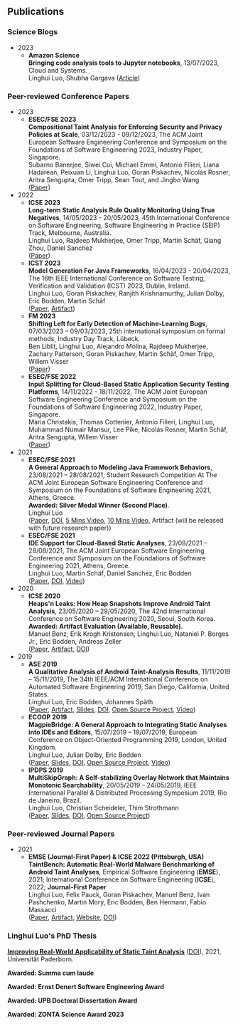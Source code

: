 ## Publications 
### Science Blogs
- 2023
  - **Amazon Science**<br>
    **Bringing code analysis tools to Jupyter notebooks**, 13/07/2023, Cloud and Systems.<br>
    Linghui Luo, Shubha Gargava
    ([Article](https://www.amazon.science/blog/bringing-code-analysis-tools-to-jupyter-notebooks))
    
### Peer-reviewed Conference Papers
- 2023
  - **ESEC/FSE 2023**<br>
    **Compositional Taint Analysis for Enforcing Security and Privacy Policies at Scale**, 03/12/2023 - 09/12/2023, The ACM Joint European Software Engineering Conference and Symposium on the Foundations of Software Engineering 2023, Industry Paper, Singapore. <br>
     Subarno Banerjee, Siwei Cui, Michael Emmi, Antonio Filieri, Liana Hadarean, Peixuan Li, Linghui Luo, Goran Piskachev, Nicolás Rosner, Aritra Sengupta, Omer Tripp, Sean Tout, and Jingbo Wang<br>
     ([Paper](fse23industry.pdf))
- 2022
  - **ICSE 2023**<br>
    **Long-term Static Analysis Rule Quality Monitoring Using True Negatives**, 14/05/2023 - 20/05/2023,  45th International Conference on Software Engineering, Software Engineering in Practice (SEIP) Track, Melbourne, Australia.<br>
    Linghui Luo, Rajdeep Mukherjee, Omer Tripp, Martin Schäf, Qiang Zhou, Daniel Sanchez<br>
    ([Paper](ICSE2023.pdf))
  - **ICST 2023**<br>
    **Model Generation For Java Frameworks**, 16/04/2023 - 20/04/2023, The 16th IEEE International Conference on Software Testing, Verification and Validation (ICST) 2023, Dublin, Ireland. <br>
    Linghui Luo, Goran Piskachev, Ranjith Krishnamurthy, Julian Dolby, Eric Bodden, Martin Schäf<br>
    ([Paper](ICST2023.pdf), [Artifact](https://zenodo.org/record/7553965#.Y9o-sezMJnk))
  - **FM 2023**<br>
    **Shifting Left for Early Detection of Machine-Learning Bugs**, 07/03/2023 – 09/03/2023, 25th international symposium on formal methods, Industry Day Track, Lübeck. <br>
    Ben Liblit, Linghui Luo, Alejandro Molina, Rajdeep Mukherjee, Zachary Patterson, Goran Piskachev, Martin Schäf, Omer Tripp, Willem Visser<br>
    ([Paper](https://www.amazon.science/publications/shifting-left-for-early-detection-of-machine-learning-bugs))
  - **ESEC/FSE 2022**<br>
    **Input Splitting for Cloud-Based Static Application Security Testing Platforms**, 14/11/2022 - 18/11/2022, The ACM Joint European Software Engineering Conference and Symposium on the Foundations of Software Engineering 2022, Industry Paper, Singapore. <br> 
    Maria Christakis, Thomas Cottenier, Antonio Filieri, Linghui Luo, Muhammad Numair Mansur, Lee Pike, Nicolás Rosner, Martin Schäf, Aritra Sengupta, Willem Visser<br> 
    ([Paper](https://www.amazon.science/publications/input-splitting-for-cloud-based-static-application-security-testing-platforms))
- 2021 
  - **ESEC/FSE 2021**<br>
    **A General Approach to Modeling Java Framework Behaviors**, 23/08/2021 – 28/08/2021, Student Research Competition At The ACM Joint European Software Engineering Conference and Symposium on the Foundations of Software Engineering 2021, Athens, Greece. <br>
    **Awarded: Silver Medal Winner (Second Place)**.<br>
     Linghui Luo<br>
     ([Paper](FSE-SRC21.pdf), [DOI](https://doi.org/10.1145/3468264.3473489), [5 Mins Video](https://t.co/tT40YwWC1N?amp=1), [10 Mins Video](https://youtu.be/u5R__D7o32U), Artifact (will be released with future research paper))
  - **ESEC/FSE 2021**<br>
    **IDE Support for Cloud-Based Static Analyses**, 23/08/2021 – 28/08/2021, The ACM Joint European Software Engineering Conference and Symposium on the Foundations of Software Engineering 2021, Athens, Greece. <br>
     Linghui Luo, Martin Schäf, Daniel Sanchez, Eric Bodden<br>
    ([Paper](FSE21.pdf), [DOI](https://doi.org/10.1145/3468264.3468535), [Video](https://youtu.be/D3cBajyQPJw))
- 2020
  - **ICSE 2020**<br> 
    **Heaps'n Leaks: How Heap Snapshots Improve Android Taint Analysis**, 23/05/2020 – 29/05/2020, The 42nd International Conference on Software Engineering 2020, Seoul, South Korea. <br>
    **Awarded: Artifact Evaluation (Available, Reusable)**. <br>
    Manuel Benz, Erik Krogh Kristensen, Linghui Luo, Nataniel P. Borges Jr., Eric Bodden, Andreas Zeller<br> 
    ([Paper](ICSE20HeapDump.pdf), [Artifact](https://zenodo.org/record/3627973#.YMuxb2gzaiM), [DOI](https://doi.org/10.1145/3377811.3380438))
- 2019
  - **ASE 2019**<br>
    **A Qualitative Analysis of Android Taint-Analysis Results**, 11/11/2019 – 15/11/2019, The 34th IEEE/ACM International Conference on Automated Software Engineering 2019, San Diego, California, United States.<br>
    Linghui Luo, Eric Bodden, Johannes Späth<br>
  ([Paper](ASE19Cova.pdf), [Artifact](https://zenodo.org/record/5649381#.YYz5mGDMKUl), [Slides](COVA-ASE19-Talk-public.pdf), [DOI](https://ieeexplore.ieee.org/document/8952502/), [Open Source Project](https://github.com/secure-software-engineering/COVA), [Video](https://youtu.be/dD-VliMsQvw)) 
  - **ECOOP 2019**<br>
    **MagpieBridge: A General Approach to Integrating Static Analyses into IDEs and Editors**, 15/07/2019 – 19/07/2019, European Conference on Object-Oriented Programming 2019, London, United Kingdom.<br>
    Linghui Luo, Julian Dolby, Eric Bodden<br>
  ([Paper](ECOOP19MagpieBridge.pdf), [Slides](MagpieBridge-ECOOP19-Talk.pdf), [DOI]( https://doi.org/10.4230/LIPIcs.ECOOP.2019.21), [Open Source Project](https://github.com/MagpieBridge/MagpieBridge), [Video](https://youtu.be/w56Bxxa_Ppo))
  - **IPDPS 2019**<br>
    **MultiSkipGraph: A Self-stabilizing Overlay Network that Maintains Monotonic Searchability**, 20/05/2019 – 24/05/2019, IEEE International Parallel & Distributed Processing Symposium 2019, Rio de Janeiro, Brazil.<br> 
    Linghui Luo, Christian Scheideler, Thim Strothmann<br>
  ([Paper](multiskipgraphIPDPS.pdf), [Slides](MultiSkipGraph-IPDPS19-Talk.pdf), [DOI](https://ieeexplore.ieee.org/document/8820950/), [Open Source Project](https://github.com/linghuiluo/MultiSkipGraph))
  
### Peer-reviewed Journal Papers
  - 2021  
    - **EMSE (Journal-First Paper) & ICSE 2022 (Pittsburgh, USA)**<br>
      **TaintBench: Automatic Real-World Malware Benchmarking of Android Taint Analyses**, Empirical Software Engineering (**EMSE**), 2021; International Conference on Software Engineering (**ICSE**), 2022; **Journal-First Paper** <br> 
      Linghui Luo, Felix Pauck, Goran Piskachev, Manuel Benz, Ivan Pashchenko, Martin Mory, Eric Bodden, Ben Hermann, Fabio Massacci<br>
     ([Paper](https://rdcu.be/cAoKu), [Artifact](https://doi.org/10.5281/zenodo.5734328), [Website](https://taintbench.github.io), [DOI](https://link.springer.com/article/10.1007%2Fs10664-021-10013-5))

### Linghui Luo's PhD Thesis
**[Improving Real-World Applicability of Static Taint Analysis](Dissertation-Luo.pdf)** ([DOI](https://doi.org/10.17619/UNIPB/1-1233)), 2021, Universität Paderborn.

**Awarded: Summa cum laude** 

**Awarded: Ernst Denert Software Engineering Award**

**Awarded: UPB Doctoral Dissertation Award**

**Awarded: ZONTA Science Award 2023**



